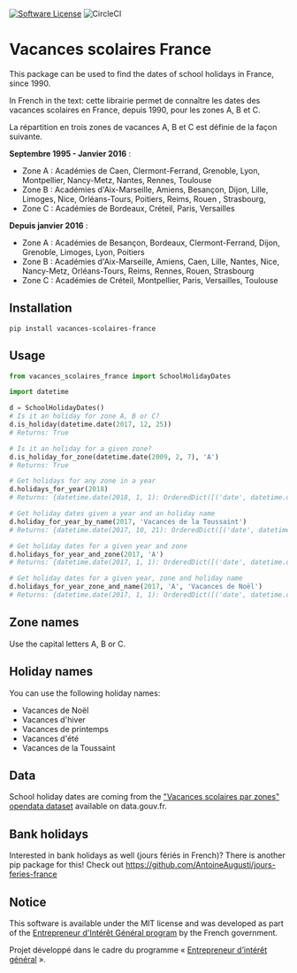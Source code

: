 [![Software License](https://img.shields.io/badge/License-MIT-orange.svg?style=flat-square)](https://github.com/AntoineAugusti/vacances-scolaires-france/blob/master/LICENSE.md)
![CircleCI](https://img.shields.io/circleci/project/github/AntoineAugusti/vacances-scolaires-france.svg?style=flat-square)

# Vacances scolaires France
This package can be used to find the dates of school holidays in France, since 1990.

In French in the text: cette librairie permet de connaître les dates des vacances scolaires en France, depuis 1990, pour les zones A, B et C.

La répartition en trois zones de vacances A, B et C est définie de la façon suivante.

**Septembre 1995 - Janvier 2016** :
- Zone A : Académies de Caen, Clermont-Ferrand, Grenoble, Lyon, Montpellier, Nancy-Metz, Nantes, Rennes, Toulouse
- Zone B : Académies d'Aix-Marseille, Amiens, Besançon, Dijon, Lille, Limoges, Nice, Orléans-Tours, Poitiers, Reims, Rouen , Strasbourg,
- Zone C : Académies de Bordeaux, Créteil, Paris, Versailles

**Depuis janvier 2016** :
- Zone A : Académies de Besançon, Bordeaux, Clermont-Ferrand, Dijon, Grenoble, Limoges, Lyon, Poitiers
- Zone B : Académies d'Aix-Marseille, Amiens, Caen, Lille, Nantes, Nice, Nancy-Metz, Orléans-Tours, Reims, Rennes, Rouen, Strasbourg
- Zone C : Académies de Créteil, Montpellier, Paris, Versailles, Toulouse

## Installation
```
pip install vacances-scolaires-france
```

## Usage

```python
from vacances_scolaires_france import SchoolHolidayDates

import datetime

d = SchoolHolidayDates()
# Is it an holiday for zone A, B or C?
d.is_holiday(datetime.date(2017, 12, 25))
# Returns: True

# Is it an holiday for a given zone?
d.is_holiday_for_zone(datetime.date(2009, 2, 7), 'A')
# Returns: True

# Get holidays for any zone in a year
d.holidays_for_year(2018)
# Returns: {datetime.date(2018, 1, 1): OrderedDict([('date', datetime.date(2018, 01, 01)), ('vacances_zone_a', True), ('vacances_zone_b', True), ('vacances_zone_c', True), ('nom_vacances', 'Vacances de Noël')]), ...}

# Get holiday dates given a year and an holiday name
d.holiday_for_year_by_name(2017, 'Vacances de la Toussaint')
# Returns: {datetime.date(2017, 10, 21): OrderedDict([('date', datetime.date(2017, 10, 21)), ('vacances_zone_a', True), ('vacances_zone_b', True), ('vacances_zone_c', True), ...}

# Get holiday dates for a given year and zone
d.holidays_for_year_and_zone(2017, 'A')
# Returns: {datetime.date(2017, 1, 1): OrderedDict([('date', datetime.date(2017, 01, 01)), ('vacances_zone_a', True), ('vacances_zone_b', True), ('vacances_zone_c', True), ...}

# Get holiday dates for a given year, zone and holiday name
d.holidays_for_year_zone_and_name(2017, 'A', 'Vacances de Noël')
# Returns: {datetime.date(2017, 1, 1): OrderedDict([('date', datetime.date(2017, 1, 1)), ('vacances_zone_a', True), ('vacances_zone_b', True), ('vacances_zone_c', True), ('nom_vacances', 'Vacances de Noël')]), ...}
```

## Zone names
Use the capital letters A, B or C.

## Holiday names
You can use the following holiday names:
- Vacances de Noël
- Vacances d'hiver
- Vacances de printemps
- Vacances d'été
- Vacances de la Toussaint

## Data
School holiday dates are coming from the ["Vacances scolaires par zones" opendata dataset](https://www.data.gouv.fr/fr/datasets/vacances-scolaires-par-zones/) available on data.gouv.fr.

## Bank holidays
Interested in bank holidays as well (jours fériés in French)? There is another pip package for this! Check out https://github.com/AntoineAugusti/jours-feries-france

## Notice
This software is available under the MIT license and was developed as part of the [Entrepreneur d'Intérêt Général program](https://entrepreneur-interet-general.etalab.gouv.fr) by the French government.

Projet développé dans le cadre du programme « [Entrepreneur d’intérêt général](https://entrepreneur-interet-general.etalab.gouv.fr) ».
